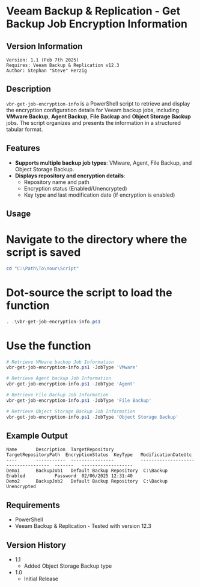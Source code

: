 # Veeam Backup & Replication - Get Backup Job Encryption Information

## Version Information
~~~~
Version: 1.1 (Feb 7th 2025)
Requires: Veeam Backup & Replication v12.3
Author: Stephan "Steve" Herzig
~~~~

## Description
`vbr-get-job-encryption-info` is a PowerShell script to retrieve and display the encryption configuration details for Veeam backup jobs, including **VMware Backup**, **Agent Backup**, **File Backup**  and **Object Storage Backup** jobs. The script organizes and presents the information in a structured tabular format.

## Features
- **Supports multiple backup job types**: VMware, Agent, File Backup, and Object Storage Backup.
- **Displays repository and encryption details**:
  - Repository name and path
  - Encryption status (Enabled/Unencrypted)
  - Key type and last modification date (if encryption is enabled)

## Usage
# Navigate to the directory where the script is saved
```powershell
cd "C:\Path\To\Your\Script"
```

# Dot-source the script to load the function
```powershell
. .\vbr-get-job-encryption-info.ps1
```

# Use the function
```powershell
# Retrieve VMware backup Job Information
vbr-get-job-encryption-info.ps1 -JobType 'VMware'

# Retrieve Agent backup Job Information
vbr-get-job-encryption-info.ps1 -JobType 'Agent'

# Retrieve File Backup Job Information
vbr-get-job-encryption-info.ps1 -JobType 'File Backup'

# Retrieve Object Storage Backup Job Information
vbr-get-job-encryption-info.ps1 -JobType 'Object Storage Backup'
```

## Example Output
```
Name       Description  TargetRepository           TargetRepositoryPath  EncryptionStatus  KeyType   ModificationDateUtc  
----       -----------  ----------------          --------------------  ----------------  -------   -------------------  
Demo1      BackupJob1   Default Backup Repository  C:\Backup             Enabled           Password  02/06/2025 12:31:40  
Demo2      BackupJob2   Default Backup Repository  C:\Backup             Unencrypted       
```

## Requirements
- PowerShell
- Veeam Backup & Replication - Tested with version 12.3

## Version History
- 1.1
  - Added Object Storage Backup type
- 1.0
  - Initial Release

